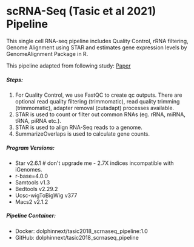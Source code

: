 # scRNA-Seq (Tasic et al 2021) Pipeline

This single cell RNA-seq pipeline includes Quality Control, rRNA filtering, Genome Alignment using STAR and estimates gene expression levels by GenomeAlignment Package in R. 

This pipeline adapted from following study: [Paper](https://www.nature.com/articles/s41586-018-0654-5)

##### Steps:
  1. For Quality Control, we use FastQC to create qc outputs. There are optional read quality filtering (trimmomatic), read quality trimming (trimmomatic), adapter removal (cutadapt) processes available.
  2. STAR is used to count or filter out common RNAs (eg. rRNA, miRNA, tRNA, piRNA etc.). 
  3. STAR is used to align RNA-Seq reads to a genome. 
  4. SummarizeOverlaps is used to calculate gene counts. 

##### Program Versions:
  - Star v2.6.1 # don't upgrade me - 2.7X indices incompatible with iGenomes.
  - r-base=4.0.0
  - Samtools v1.3
  - Bedtools v2.29.2
  - Ucsc-wigToBigWig v377
  - Macs2 v2.1.2

##### Pipeline Container:
  * Docker: dolphinnext/tasic2018\_scrnaseq\_pipeline:1.0
  * GitHub: dolphinnext/tasic2018\_scrnaseq\_pipeline

